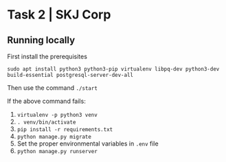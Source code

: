 # Task 2 | SKJ Corp

## Running locally
First install the prerequisites

`sudo apt install python3 python3-pip virtualenv libpq-dev python3-dev build-essential postgresql-server-dev-all`

Then use the command `./start`

If the above command fails:
1. `virtualenv -p python3 venv`
2. `. venv/bin/activate`
3. `pip install -r requirements.txt`
4. `python manage.py migrate`
5. Set the proper environmental variables in `.env` file
6. `python manage.py runserver`
